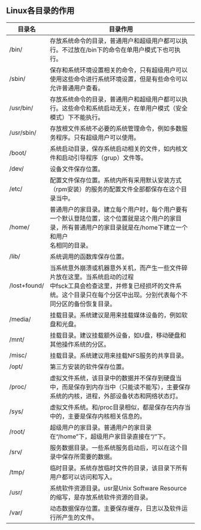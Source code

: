 ## Linux各目录的作用
目录名 | 目录作用
-|-
/bin/ | 存放系统命令的目录，普通用户和超级用户都可以执行。不过放在/bin下的命令在单用户模式下也可执行。
/sbin/ | 保存和系统环境设置相关的命令，只有超级用户可以使用这些命令进行系统环境设置，但是有些命令可以允许普通用户查看。
/usr/bin/ | 存放系统命令的目录，普通用户和超级用户都可以执行。这些命令和系统启动无关，在单用户模式（安全模式）下不能执行。
/usr/sbin/ | 存放根文件系统不必要的系统管理命令，例如多数服务程序。只有超级用户可以使用。
/boot/ | 系统启动目录，保存系统启动相关的文件，如内核文件和启动引导程序（grup）文件等。
/dev/ | 设备文件保存位置。
/etc/ | 配置文件保存位置。系统内所有采用默认安装方式（rpm安装）的服务的配置文件全部都保存在这个目录当中。
/home/ | 普通用户的家目录。建立每个用户时，每个用户要有一个默认登陆位置，这个位置就是这个用户的家目录，所有普通用户的家目录就是在/home下建立一个和用户<br>名相同的目录。
/lib/ | 系统调用的函数库保存位置。
/lost+found/ | 当系统意外崩溃或机器意外关机，而产生一些文件碎片放在这里。当系统启动的过程<br>中fsck工具会检查这里，并修复已经损坏的文件系统。这个目录只在每个分区中出现。分别代表每个不同分区的备份恢复目录。
/media/ | 挂载目录。系统建议是用来挂载媒体设备的，例如软盘和光盘。
/mnt/ | 挂载目录。建议挂载额外设备，如U盘，移动硬盘和其他操作系统的分区。
/misc/ | 挂载目录。系统建议用来挂载NFS服务的共享目录。
/opt/ | 第三方安装的软件保存位置。
/proc/ | 虚拟文件系统，该目录中的数据并不保存到硬盘当中，而是保存到内存当中（只能读不能写），主要保存系统的内核，进程，外部设备状态和网络状态灯。
/sys/ | 虚拟文件系统。和/proc目录相似，都是保存在内存当中的，主要是保存内核相关信息的。
/root/ | 超级用户的家目录。普通用户的家目录在“/home”下，超级用户家目录直接在“/”下。
/srv/ | 服务数据目录。一些系统服务启动后，可以在这个目录中保存所需要的数据。
/tmp/ | 临时目录。系统存放临时文件的目录，该目录下所有用户都可以访问和写入。
/usr/ | 系统软件资源目录。usr是Unix Software Resource的缩写，是存放系统软件资源的目录。
/var/ | 动态数据保存位置。主要保存缓存，日志以及软件运行所产生的文件。